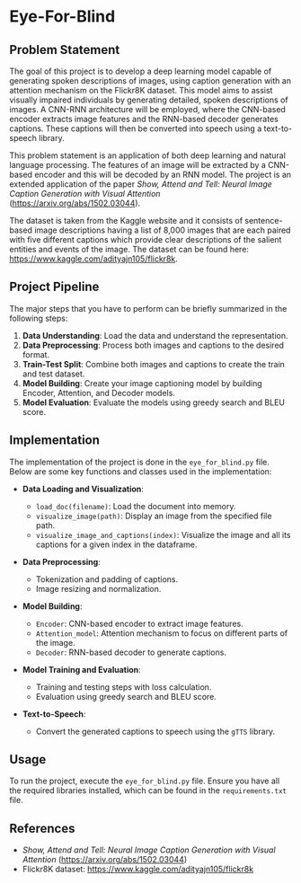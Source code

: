 # Eye-For-Blind

## Problem Statement

The goal of this project is to develop a deep learning model capable of generating spoken descriptions of images, using caption generation with an attention mechanism on the Flickr8K dataset. This model aims to assist visually impaired individuals by generating detailed, spoken descriptions of images. A CNN-RNN architecture will be employed, where the CNN-based encoder extracts image features and the RNN-based decoder generates captions. These captions will then be converted into speech using a text-to-speech library.

This problem statement is an application of both deep learning and natural language processing. The features of an image will be extracted by a CNN-based encoder and this will be decoded by an RNN model. The project is an extended application of the paper _Show, Attend and Tell: Neural Image Caption Generation with Visual Attention_ (https://arxiv.org/abs/1502.03044).

The dataset is taken from the Kaggle website and it consists of sentence-based image descriptions having a list of 8,000 images that are each paired with five different captions which provide clear descriptions of the salient entities and events of the image. The dataset can be found here: https://www.kaggle.com/adityajn105/flickr8k.

## Project Pipeline

The major steps that you have to perform can be briefly summarized in the following steps:

1. **Data Understanding**: Load the data and understand the representation.
2. **Data Preprocessing**: Process both images and captions to the desired format.
3. **Train-Test Split**: Combine both images and captions to create the train and test dataset.
4. **Model Building**: Create your image captioning model by building Encoder, Attention, and Decoder models.
5. **Model Evaluation**: Evaluate the models using greedy search and BLEU score.

## Implementation

The implementation of the project is done in the `eye_for_blind.py` file. Below are some key functions and classes used in the implementation:

- **Data Loading and Visualization**:

  - `load_doc(filename)`: Load the document into memory.
  - `visualize_image(path)`: Display an image from the specified file path.
  - `visualize_image_and_captions(index)`: Visualize the image and all its captions for a given index in the dataframe.

- **Data Preprocessing**:

  - Tokenization and padding of captions.
  - Image resizing and normalization.

- **Model Building**:

  - `Encoder`: CNN-based encoder to extract image features.
  - `Attention_model`: Attention mechanism to focus on different parts of the image.
  - `Decoder`: RNN-based decoder to generate captions.

- **Model Training and Evaluation**:

  - Training and testing steps with loss calculation.
  - Evaluation using greedy search and BLEU score.

- **Text-to-Speech**:
  - Convert the generated captions to speech using the `gTTS` library.

## Usage

To run the project, execute the `eye_for_blind.py` file. Ensure you have all the required libraries installed, which can be found in the `requirements.txt` file.

## References

- _Show, Attend and Tell: Neural Image Caption Generation with Visual Attention_ (https://arxiv.org/abs/1502.03044)
- Flickr8K dataset: https://www.kaggle.com/adityajn105/flickr8k
